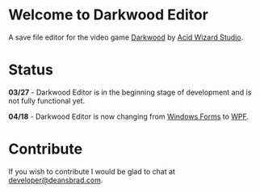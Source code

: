 # Welcome to Darkwood Editor
A save file editor for the video game [Darkwood](https://www.darkwoodgame.com/) by [Acid Wizard Studio](https://www.acidwizardstudio.com/).
# Status
**03/27** - Darkwood Editor is in the beginning stage of development and is not fully functional yet.

**04/18** - Darkwood Editor is now changing from [Windows Forms](https://learn.microsoft.com/en-us/dotnet/desktop/winforms/overview/?view=netdesktop-8.0) to [WPF](https://learn.microsoft.com/en-us/dotnet/desktop/wpf/overview/?view=netdesktop-8.0).
# Contribute
If you wish to contribute I would be glad to chat at developer@deansbrad.com.

